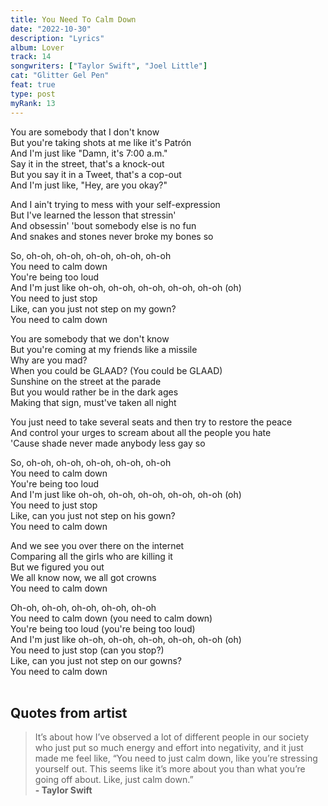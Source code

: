 ```yaml
---
title: You Need To Calm Down
date: "2022-10-30"
description: "Lyrics"
album: Lover
track: 14
songwriters: ["Taylor Swift", "Joel Little"]
cat: "Glitter Gel Pen"
feat: true
type: post
myRank: 13
---
```


<p className="verse-one">
You are somebody that I don't know <br />
But you're taking shots at me like it's Patrón <br />
And I'm just like "Damn, it's 7:00 a.m." <br />
Say it in the street, that's a knock-out <br />
But you say it in a Tweet, that's a cop-out <br />
And I'm just like, "Hey, are you okay?" <br />
</p>
<p className="pre-chorus">
And I ain't trying to mess with your self-expression <br />
But I've learned the lesson that stressin' <br />
And obsessin' 'bout somebody else is no fun <br />
And snakes and stones never broke my bones so <br />
</p>
<p className="chorus">
So, oh-oh, oh-oh, oh-oh, oh-oh, oh-oh <br />
You need to calm down <br />
You're being too loud <br />
And I'm just like oh-oh, oh-oh, oh-oh, oh-oh, oh-oh (oh) <br />
You need to just stop <br />
Like, can you just not step on my gown? <br />
You need to calm down <br />
</p>
<p className="verse-two">
You are somebody that we don't know <br />
But you're coming at my friends like a missile <br />
Why are you mad? <br />
When you could be GLAAD? (You could be GLAAD) <br />
Sunshine on the street at the parade <br />
But you would rather be in the dark ages <br />
Making that sign, must've taken all night <br />
</p>
<p className="pre-chorus">
You just need to take several seats and then try to restore the peace<br />
And control your urges to scream about all the people you hate<br />
'Cause shade never made anybody less gay so<br />
</p>
<p className="chorus">
So, oh-oh, oh-oh, oh-oh, oh-oh, oh-oh<br />
You need to calm down<br />
You're being too loud<br />
And I'm just like oh-oh, oh-oh, oh-oh, oh-oh, oh-oh (oh)<br />
You need to just stop<br />
Like, can you just not step on his gown?<br />
You need to calm down<br />
</p>
<p className="bridge">
And we see you over there on the internet<br />
Comparing all the girls who are killing it<br />
But we figured you out<br />
We all know now, we all got crowns<br />
You need to calm down<br />
</p>
<p className="chorus">
Oh-oh, oh-oh, oh-oh, oh-oh, oh-oh<br />
You need to calm down (you need to calm down)<br />
You're being too loud (you're being too loud)<br />
And I'm just like oh-oh, oh-oh, oh-oh, oh-oh, oh-oh (oh)<br />
You need to just stop (can you stop?)<br />
Like, can you just not step on our gowns?<br />
You need to calm down<br />
<br />
</p>

## Quotes from artist

<blockquote>
It’s about how I’ve observed a lot of different people in our society who just put so much energy and effort into negativity, and it just made me feel like, “You need to just calm down, like you’re stressing yourself out. This seems like it’s more about you than what you’re going off about. Like, just calm down.”<br /><b>- Taylor Swift</b>
</blockquote>
